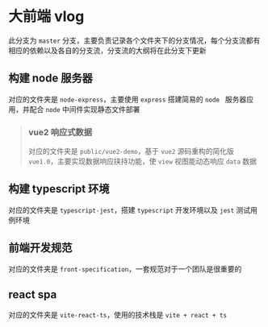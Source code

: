 # 大前端 vlog

此分支为 `master` 分支，主要负责记录各个文件夹下的分支情况，每个分支流都有相应的依赖以及各自的分支流，分支流的大纲将在此分支下更新

## 构建 node 服务器

对应的文件夹是 `node-express`，主要使用 `express` 搭建简易的 `node ` 服务器应用，并配合 `node` 中间件实现静态文件部署

> ### vue2 响应式数据
>
> 对应的文件夹是 `public/vue2-demo`，基于 `vue2` 源码重构的简化版 `vue1.0`，主要实现数据响应挟持功能，使 `view` 视图能动态响应 `data` 数据

## 构建 typescript 环境

对应的文件夹是 `typescript-jest`，搭建 `typescript` 开发环境以及 `jest` 测试用例环境

## 前端开发规范

对应的文件夹是 `front-specification`，一套规范对于一个团队是很重要的

## react spa

对应的文件夹是 `vite-react-ts`，使用的技术栈是 `vite + react + ts`